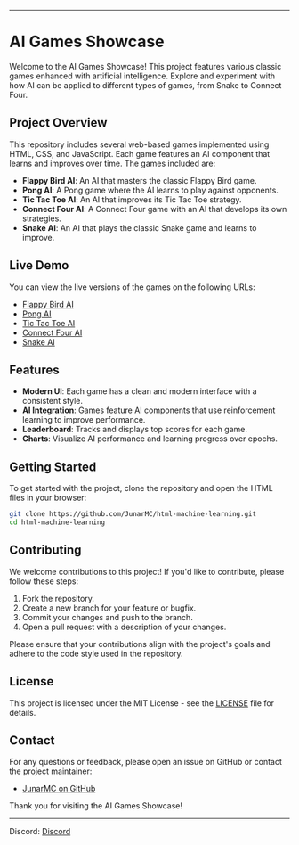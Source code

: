 
---

# AI Games Showcase

Welcome to the AI Games Showcase! This project features various classic games enhanced with artificial intelligence. Explore and experiment with how AI can be applied to different types of games, from Snake to Connect Four.

## Project Overview

This repository includes several web-based games implemented using HTML, CSS, and JavaScript. Each game features an AI component that learns and improves over time. The games included are:

- **Flappy Bird AI**: An AI that masters the classic Flappy Bird game.
- **Pong AI**: A Pong game where the AI learns to play against opponents.
- **Tic Tac Toe AI**: An AI that improves its Tic Tac Toe strategy.
- **Connect Four AI**: A Connect Four game with an AI that develops its own strategies.
- **Snake AI**: An AI that plays the classic Snake game and learns to improve.

## Live Demo

You can view the live versions of the games on the following URLs:

- [Flappy Bird AI](https://ai.junarmc.xyz/flappybird)
- [Pong AI](https://ai.junarmc.xyz/failurepong)
- [Tic Tac Toe AI](https://ai.junarmc.xyz/dumbtictactoe)
- [Connect Four AI](https://ai.junarmc.xyz/crazyc4)
- [Snake AI](https://ai.junarmc.xyz/stupidsnake)

## Features

- **Modern UI**: Each game has a clean and modern interface with a consistent style.
- **AI Integration**: Games feature AI components that use reinforcement learning to improve performance.
- **Leaderboard**: Tracks and displays top scores for each game.
- **Charts**: Visualize AI performance and learning progress over epochs.

## Getting Started

To get started with the project, clone the repository and open the HTML files in your browser:

```bash
git clone https://github.com/JunarMC/html-machine-learning.git
cd html-machine-learning
```

## Contributing

We welcome contributions to this project! If you'd like to contribute, please follow these steps:

1. Fork the repository.
2. Create a new branch for your feature or bugfix.
3. Commit your changes and push to the branch.
4. Open a pull request with a description of your changes.

Please ensure that your contributions align with the project's goals and adhere to the code style used in the repository.

## License

This project is licensed under the MIT License - see the [LICENSE](LICENSE) file for details.

## Contact

For any questions or feedback, please open an issue on GitHub or contact the project maintainer:

- [JunarMC on GitHub](https://github.com/JunarMC)

Thank you for visiting the AI Games Showcase!

---

Discord: [Discord](https://dsc.gg/jnreborn)
